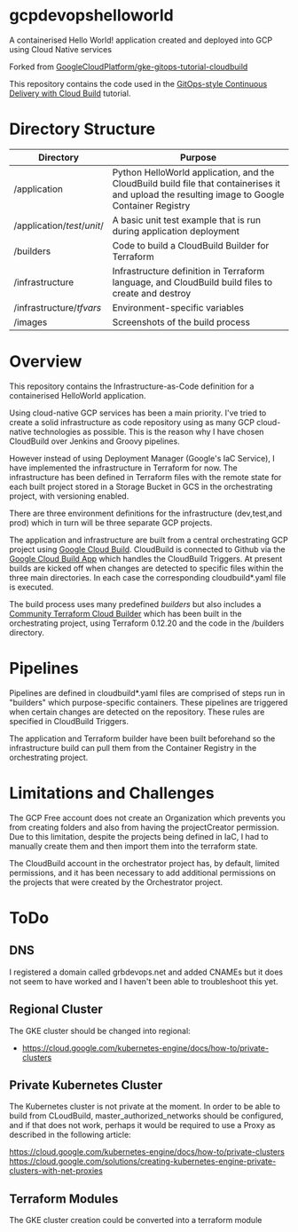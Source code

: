 # gcpdevopshelloworld
A containerised Hello World! application created and deployed into GCP using Cloud Native services

Forked from [GoogleCloudPlatform/gke-gitops-tutorial-cloudbuild](https://github.com/GoogleCloudPlatform/gke-gitops-tutorial-cloudbuild)

This repository contains the code used in the
[GitOps-style Continuous Delivery with Cloud Build](https://cloud.google.com/kubernetes-engine/docs/tutorials/gitops-cloud-build)
tutorial.

# Directory Structure
| Directory | Purpose |
| --- | --- |
| /application | Python HelloWorld application, and the CloudBuild build file that containerises it and upload the resulting image to Google Container Registry  |
| /application/*test*/*unit*/ | A basic unit test example that is run during application deployment |
| /builders | Code to build a CloudBuild Builder for Terraform  |
| /infrastructure  | Infrastructure definition in Terraform language, and CloudBuild build files to create and destroy |
| /infrastructure/*tfvars* | Environment-specific variables  |
| /images | Screenshots of the build process |


# Overview
This repository contains the Infrastructure-as-Code definition for a containerised HelloWorld application.

Using cloud-native GCP services has been a main priority. I've tried to create a solid infrastructure as code repository using as many GCP cloud-native technologies as possible. This is the reason why I have chosen CloudBuild over Jenkins and Groovy pipelines.

However instead of using Deployment Manager (Google's IaC Service), I have implemented the infrastructure in Terraform for now. The infrastructure has been defined in Terraform files with the remote state for each built project stored in a Storage Bucket in GCS in the orchestrating project, with versioning enabled.

There are three environment definitions for the infrastructure (dev,test,and prod) which in turn will be three separate GCP projects.

The application and infrastructure are built from a central orchestrating GCP project using [Google Cloud Build](https://cloud.google.com/cloud-build/docs/build-config?hl=en_GB ). CloudBuild is connected to Github via the [Google Cloud Build App](https://github.com/marketplace/google-cloud-build ) which handles the CloudBuild Triggers. At present builds are kicked off when changes are detected to specific files within the three main directories. In each case the corresponding cloudbuild*.yaml file is executed.

The build process uses many predefined *builders* but also includes a [Community Terraform Cloud Builder](https://github.com/GoogleCloudPlatform/cloud-builders-community/tree/master/terraform ) which has been built in the orchestrating project, using Terraform 0.12.20 and the code in the /builders directory.


# Pipelines

Pipelines are defined in cloudbuild*.yaml files are comprised of steps run in "builders" which purpose-specific containers.
These pipelines are triggered when certain changes are detected on the repository. These rules are specified in CloudBuild Triggers.

The application and Terraform builder have been built beforehand so the infrastructure build can pull them from the Container Registry in the orchestrating project.

# Limitations and Challenges

The GCP Free account does not create an Organization which prevents you from creating folders and also from having the projectCreator permission. Due to this limitation, despite the projects being defined in IaC, I had to manually create them and then import them into the terraform state.

The CloudBuild account in the orchestrator project has, by default, limited permissions, and it has been necessary to add additional permissions on the projects that were created by the Orchestrator project.

# ToDo

## DNS
I registered a domain called grbdevops.net and added CNAMEs but it does not seem to have worked and I haven't been able to troubleshoot this yet.

## Regional Cluster
The GKE cluster should be changed into regional:
- https://cloud.google.com/kubernetes-engine/docs/how-to/private-clusters

## Private Kubernetes Cluster
The Kubernetes cluster is not private at the moment. In order to be able to build from CLoudBuild, master_authorized_networks should be configured, and if that does not work, perhaps it would be required to use a Proxy as described in the following article:

https://cloud.google.com/kubernetes-engine/docs/how-to/private-clusters
https://cloud.google.com/solutions/creating-kubernetes-engine-private-clusters-with-net-proxies

## Terraform Modules
The GKE cluster creation could be converted into a terraform module

